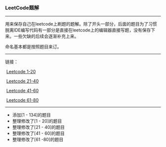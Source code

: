 ### LeetCode题解

---



用来保存自己在leetcode上刷题的题解。除了开头一部分，后面的题目为了习惯脱离IDE编写代码有一部分是直接在leetcode上的编辑器直接写题，没有保存下来。一些欠缺的后续会逐渐补充上来。

命名基本都是按照题目来订。

---

链接：

​	[Leetcode 1-20](1-20/README.md)

​	[Leetcode 21-40](21-40/README.md)

​	[Leetcode 41-60](41-60/README.md)

​	[Leetcode 61-80](61-80/README.md)



---

- 添加[1 - 134]的题目
- 整理修改了[1 - 20]的题目
- 整理修改了[21 - 40]的题目
- 整理修改了[41 - 60]的题目
- 整理修改了[61 -80]的题目